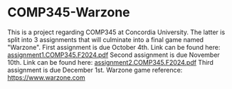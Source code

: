 # COMP345-Warzone
This is a project regarding COMP345 at Concordia University.
The latter is split into 3 assignments that will culminate into a final game named "Warzone".
First assignment is due October 4th. Link can be found here: [assignment1.COMP345.F2024.pdf](https://github.com/user-attachments/files/16937525/assignment1.COMP345.F2024.pdf)
Second assignment is due November 10th. Link can be found here: [assignment2.COMP345.F2024.pdf](https://github.com/user-attachments/files/17298034/assignment2.COMP345.F2024.pdf)
Third assignment is due December 1st.
Warzone game reference: https://www.warzone.com 
